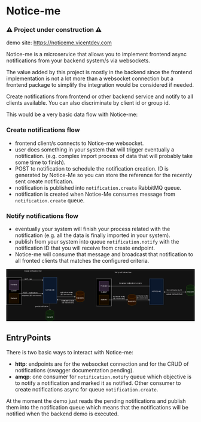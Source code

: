# Notice-me

### ⚠️ Project under construction ⚠️ 

demo site: https://noticeme.vicentdev.com

Notice-me is a microservice that allows you to implement 
frontend async notifications from your backend system/s via websockets.

The value added by this project is mostly in the backend since the frontend implementation is not a lot more than a 
websocket connection but a frontend package to simplify the integration would be considered if needed.

Create notifications from frontend or other backend service and notify to all clients available.
You can also discriminate by client id or group id.

This would be a very basic data flow with Notice-me:

### Create notifications flow
- frontend client/s connects to Notice-me websocket.
- user does something in your system that will trigger eventually a notification. (e.g. complex import process of data that will probably take some time to finish).
- POST to notification to schedule the notification creation. ID is generated by Notice-Me so you can store the reference for the recently sent create notification.
- notification is published into `notification.create` RabbitMQ queue.
- notification is created when Notice-Me consumes message from `notification.create` queue.

### Notify notifications flow
- eventually your system will finish your process related with the notification  (e.g. all the data is finally imported in your system).
- publish from your system into queue `notification.notify` with the notification ID that you will receive from create endpoint.
- Notice-me will consume that message and broadcast that notification to all fronted clients that matches the configured criteria.

![notice-me diagram](diagram.png)

## EntryPoints

There is two basic ways to interact with Notice-me:

- **http**: endpoints are for the websocket connection and for the CRUD of notifications (swagger documentation pending).
- **amqp**: one consumer for `notification.notify` queue which objective is to notify a notification and marked it as notified. Other consumer to create notifications async for queue `notification.create`.

At the moment the demo just reads the pending notifications and publish them into the notification queue which means that 
the notifications will be notified when the backend demo is executed.

